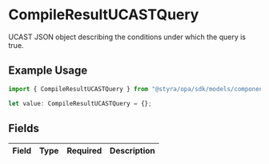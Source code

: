 # CompileResultUCASTQuery

UCAST JSON object describing the conditions under which the query is true.

## Example Usage

```typescript
import { CompileResultUCASTQuery } from "@styra/opa/sdk/models/components";

let value: CompileResultUCASTQuery = {};
```

## Fields

| Field       | Type        | Required    | Description |
| ----------- | ----------- | ----------- | ----------- |
